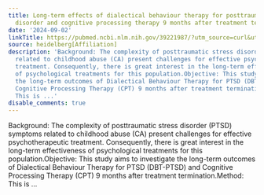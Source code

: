 ```yaml
---
title: Long-term effects of dialectical behaviour therapy for posttraumatic stress
  disorder and cognitive processing therapy 9 months after treatment termination
date: '2024-09-02'
linkTitle: https://pubmed.ncbi.nlm.nih.gov/39221987/?utm_source=curl&utm_medium=rss&utm_campaign=pubmed-2&utm_content=1FakS-2QOkCT8HsMOQP1bCRQ4YzyumYOmxmF0moLsQ3dFB1E9V&fc=20220326224207&ff=20240903182032&v=2.18.0.post9+e462414
source: heidelberg[Affiliation]
description: 'Background: The complexity of posttraumatic stress disorder (PTSD) symptoms
  related to childhood abuse (CA) present challenges for effective psychotherapeutic
  treatment. Consequently, there is great interest in the long-term effectiveness
  of psychological treatments for this population.Objective: This study aims to investigate
  the long-term outcomes of Dialectical Behaviour Therapy for PTSD (DBT-PTSD) and
  Cognitive Processing Therapy (CPT) 9 months after treatment termination.Method:
  This is ...'
disable_comments: true
---
```

Background: The complexity of posttraumatic stress disorder (PTSD) symptoms related to childhood abuse (CA) present challenges for effective psychotherapeutic treatment. Consequently, there is great interest in the long-term effectiveness of psychological treatments for this population.Objective: This study aims to investigate the long-term outcomes of Dialectical Behaviour Therapy for PTSD (DBT-PTSD) and Cognitive Processing Therapy (CPT) 9 months after treatment termination.Method: This is ...